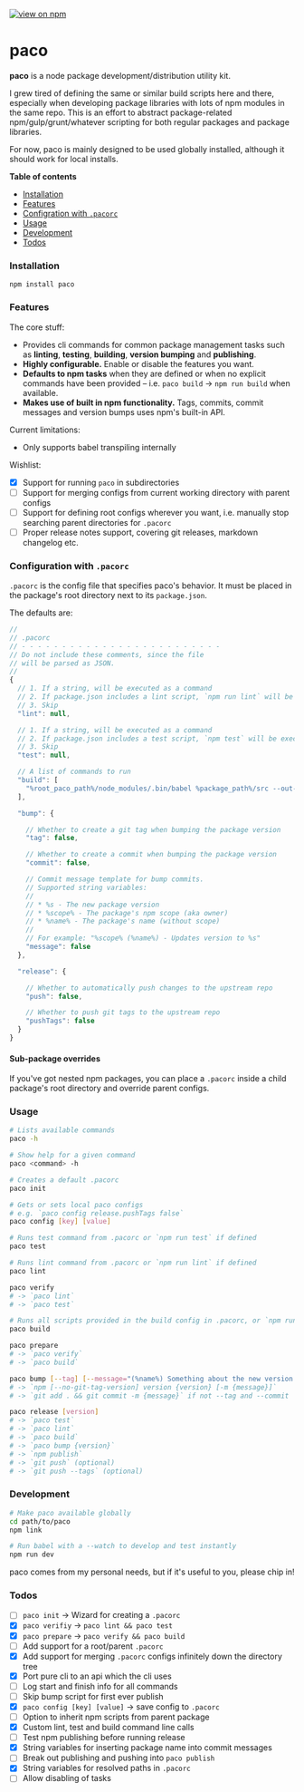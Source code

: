 [![view on npm](http://img.shields.io/npm/v/paco.svg)](https://www.npmjs.org/package/paco)

# paco

**paco** is a node package development/distribution utility kit.

I grew tired of defining the same or similar build scripts here and there, especially when developing package libraries with lots of npm modules in the same repo. This is an effort to abstract package-related npm/gulp/grunt/whatever scripting for both regular packages and package libraries.

For now, paco is mainly designed to be used globally installed, although it should work for local installs.

**Table of contents**

* [Installation](#installation)
* [Features](#features)
* [Configration with `.pacorc`](#pacorc)
* [Usage](#usage)
* [Development](#development)
* [Todos](#todos)

<a name="installation"></a>
### Installation

`npm install paco`

<a name="features"></a>
### Features

The core stuff:

* Provides cli commands for common package management tasks such as **linting**, **testing**, **building**, **version bumping** and **publishing**.
* **Highly configurable.** Enable or disable the features you want.
* **Defaults to npm tasks** when they are defined or when no explicit commands have been provided – i.e. `paco build` -> `npm run build` when available.
* **Makes use of built in npm functionality.** Tags, commits, commit messages and version bumps uses npm's built-in API.

Current limitations:

* Only supports babel transpiling internally

Wishlist:

* [x] Support for running `paco` in subdirectories
* [ ] Support for merging configs from current working directory with parent configs
* [ ] Support for defining root configs wherever you want, i.e. manually stop searching parent directories for `.pacorc`
* [ ] Proper release notes support, covering git releases, markdown changelog etc.

<a name="pacorc"></a>
### Configuration with `.pacorc`

`.pacorc` is the config file that specifies paco's behavior. It must be placed in the package's root directory next to its `package.json`.

The defaults are:

```js
//
// .pacorc
// - - - - - - - - - - - - - - - - - - - - - - - - -
// Do not include these comments, since the file
// will be parsed as JSON.
//
{
  // 1. If a string, will be executed as a command
  // 2. If package.json includes a lint script, `npm run lint` will be executed
  // 3. Skip
  "lint": null,

  // 1. If a string, will be executed as a command
  // 2. If package.json includes a test script, `npm test` will be executed
  // 3. Skip
  "test": null,

  // A list of commands to run
  "build": [
    "%root_paco_path%/node_modules/.bin/babel %package_path%/src --out-dir %package_path%/dist"
  ],

  "bump": {

    // Whether to create a git tag when bumping the package version
    "tag": false,

    // Whether to create a commit when bumping the package version
    "commit": false,

    // Commit message template for bump commits.
    // Supported string variables:
    //
    // * %s - The new package version
    // * %scope% - The package's npm scope (aka owner)
    // * %name% - The package's name (without scope)
    //
    // For example: "%scope% (%name%) - Updates version to %s"
    "message": false
  },

  "release": {

    // Whether to automatically push changes to the upstream repo
    "push": false,

    // Whether to push git tags to the upstream repo
    "pushTags": false
  }
}
```

#### Sub-package overrides

If you've got nested npm packages, you can place a `.pacorc` inside a child package's root directory and override parent configs.

<a name="usage"></a>
### Usage

```bash
# Lists available commands
paco -h

# Show help for a given command
paco <command> -h

# Creates a default .pacorc
paco init

# Gets or sets local paco configs
# e.g. `paco config release.pushTags false`
paco config [key] [value]

# Runs test command from .pacorc or `npm run test` if defined
paco test

# Runs lint command from .pacorc or `npm run lint` if defined
paco lint

paco verify
# -> `paco lint`
# -> `paco test`

# Runs all scripts provided in the build config in .pacorc, or `npm run build` if defined
paco build

paco prepare
# -> `paco verify`
# -> `paco build`

paco bump [--tag] [--message="(%name%) Something about the new version: %s"] [--commit] [version]
# -> `npm [--no-git-tag-version] version {version} [-m {message}]`
# -> `git add . && git commit -m {message}` if not --tag and --commit

paco release [version]
# -> `paco test`
# -> `paco lint`
# -> `paco build`
# -> `paco bump {version}`
# -> `npm publish`
# -> `git push` (optional)
# -> `git push --tags` (optional)
```

<a name="development"></a>
### Development

```bash
# Make paco available globally
cd path/to/paco
npm link

# Run babel with a --watch to develop and test instantly
npm run dev
```

paco comes from my personal needs, but if it's useful to you, please chip in!

<a name="todos"></a>
### Todos

* [ ] `paco init` -> Wizard for creating a `.pacorc`
* [x] `paco verifiy` -> `paco lint && paco test`
* [x] `paco prepare` -> `paco verify && paco build`
* [ ] Add support for a root/parent `.pacorc`
* [x] Add support for merging `.pacorc` configs infinitely down the directory tree
* [x] Port pure cli to an api which the cli uses
* [ ] Log start and finish info for all commands
* [ ] Skip bump script for first ever publish
* [x] `paco config [key] [value]` -> save config to `.pacorc`
* [ ] Option to inherit npm scripts from parent package
* [x] Custom lint, test and build command line calls
* [ ] Test npm publishing before running release
* [x] String variables for inserting package name into commit messages
* [ ] Break out publishing and pushing into `paco publish`
* [x] String variables for resolved paths in `.pacorc`
* [ ] Allow disabling of tasks
